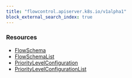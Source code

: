 ```yaml
---
title: "flowcontrol.apiserver.k8s.io/v1alpha1"
block_external_search_index: true
---
```


<!-- WARNING: this file was generated by Pulumi Docs Generator. -->
<!-- Do not edit by hand unless you're certain you know what you are doing! -->

<h3>Resources</h3>
<ul class="api">
    <li><a href="flowschema"><span class="symbol resource"></span>FlowSchema</a></li>
    <li><a href="flowschemalist"><span class="symbol resource"></span>FlowSchemaList</a></li>
    <li><a href="prioritylevelconfiguration"><span class="symbol resource"></span>PriorityLevelConfiguration</a></li>
    <li><a href="prioritylevelconfigurationlist"><span class="symbol resource"></span>PriorityLevelConfigurationList</a></li>
</ul>

